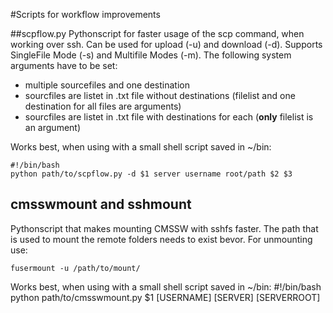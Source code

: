 #Scripts for workflow improvements

##scpflow.py
Pythonscript for faster usage of the scp command, when working over ssh. Can be used for upload (-u) and download (-d). Supports SingleFile Mode (-s) and Multifile Modes (-m).
The following system arguments have to be set:
- multiple sourcefiles and one destination
- sourcfiles are listet in .txt file without destinations (filelist and one destination for all files are arguments)
- sourcfiles are listet in .txt file with destinations for each (**only** filelist is an argument)

Works best, when using with a small shell script saved in ~/bin:

    #!/bin/bash
    python path/to/scpflow.py -d $1 server username root/path $2 $3

## cmsswmount and sshmount
Pythonscript that makes mounting CMSSW with sshfs faster. The path that is used to mount the remote folders needs to
exist bevor. For unmounting use:

    fusermount -u /path/to/mount/

Works best, when using with a small shell script saved in ~/bin:
    #!/bin/bash
    python path/to/cmsswmount.py $1 [USERNAME] [SERVER] [SERVERROOT]
